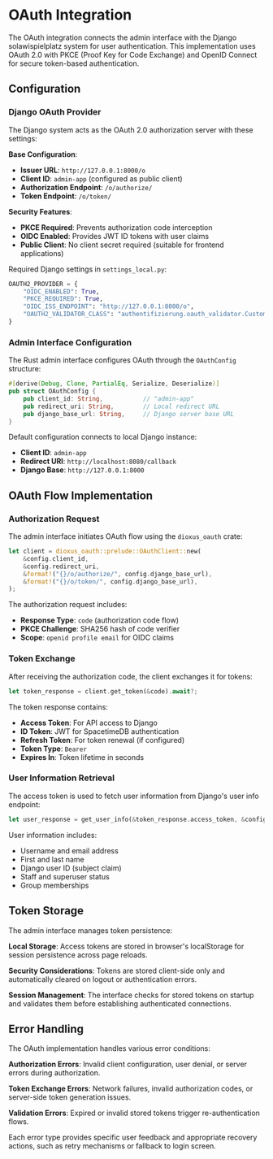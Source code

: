 # OAuth Integration

The OAuth integration connects the admin interface with the Django solawispielplatz system for user authentication. This implementation uses OAuth 2.0 with PKCE (Proof Key for Code Exchange) and OpenID Connect for secure token-based authentication.

## Configuration

### Django OAuth Provider

The Django system acts as the OAuth 2.0 authorization server with these settings:

**Base Configuration**:
- **Issuer URL**: `http://127.0.0.1:8000/o`
- **Client ID**: `admin-app` (configured as public client)
- **Authorization Endpoint**: `/o/authorize/`
- **Token Endpoint**: `/o/token/`

**Security Features**:
- **PKCE Required**: Prevents authorization code interception
- **OIDC Enabled**: Provides JWT ID tokens with user claims
- **Public Client**: No client secret required (suitable for frontend applications)

Required Django settings in `settings_local.py`:

```python
OAUTH2_PROVIDER = {
    "OIDC_ENABLED": True,
    "PKCE_REQUIRED": True,
    "OIDC_ISS_ENDPOINT": "http://127.0.0.1:8000/o",
    "OAUTH2_VALIDATOR_CLASS": "authentifizierung.oauth_validator.CustomOAuth2Validator",
}
```

### Admin Interface Configuration

The Rust admin interface configures OAuth through the `OAuthConfig` structure:

```rust
#[derive(Debug, Clone, PartialEq, Serialize, Deserialize)]
pub struct OAuthConfig {
    pub client_id: String,           // "admin-app"
    pub redirect_uri: String,        // Local redirect URL
    pub django_base_url: String,     // Django server base URL
}
```

Default configuration connects to local Django instance:
- **Client ID**: `admin-app`
- **Redirect URI**: `http://localhost:8080/callback`
- **Django Base**: `http://127.0.0.1:8000`

## OAuth Flow Implementation

### Authorization Request

The admin interface initiates OAuth flow using the `dioxus_oauth` crate:

```rust
let client = dioxus_oauth::prelude::OAuthClient::new(
    &config.client_id,
    &config.redirect_uri,
    &format!("{}/o/authorize/", config.django_base_url),
    &format!("{}/o/token/", config.django_base_url),
);
```

The authorization request includes:
- **Response Type**: `code` (authorization code flow)
- **PKCE Challenge**: SHA256 hash of code verifier
- **Scope**: `openid profile email` for OIDC claims

### Token Exchange

After receiving the authorization code, the client exchanges it for tokens:

```rust
let token_response = client.get_token(&code).await?;
```

The token response contains:
- **Access Token**: For API access to Django
- **ID Token**: JWT for SpacetimeDB authentication
- **Refresh Token**: For token renewal (if configured)
- **Token Type**: `Bearer`
- **Expires In**: Token lifetime in seconds

### User Information Retrieval

The access token is used to fetch user information from Django's user info endpoint:

```rust
let user_response = get_user_info(&token_response.access_token, &config.django_base_url).await?;
```

User information includes:
- Username and email address
- First and last name
- Django user ID (subject claim)
- Staff and superuser status
- Group memberships

## Token Storage

The admin interface manages token persistence:

**Local Storage**: Access tokens are stored in browser's localStorage for session persistence across page reloads.

**Security Considerations**: Tokens are stored client-side only and automatically cleared on logout or authentication errors.

**Session Management**: The interface checks for stored tokens on startup and validates them before establishing authenticated connections.

## Error Handling

The OAuth implementation handles various error conditions:

**Authorization Errors**: Invalid client configuration, user denial, or server errors during authorization.

**Token Exchange Errors**: Network failures, invalid authorization codes, or server-side token generation issues.

**Validation Errors**: Expired or invalid stored tokens trigger re-authentication flows.

Each error type provides specific user feedback and appropriate recovery actions, such as retry mechanisms or fallback to login screen.
